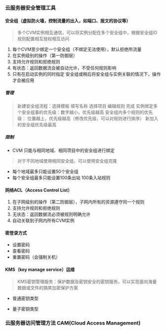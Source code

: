 ### 云服务器安全管理工具
#### 安全组（虚拟防火墙，控制流量的出入，如端口、报文的协议等）
> 多个CVM实例相互通信，可以将实例分配在多个安全组中，根据安全组ID规则配置相互授权相互访问
  1. 每个CVM至少绑定一个安全组（不绑定无法使用），默认拒绝所流量
  2. 在实例级别的操作（第一防御层）
  3. 支持允许规则和拒绝规则
  4. 有状态：返回数据流会被自动允许，不受任何规则影响
  5. 只有在启动实例的同时指定 安全组或稍后将安全组与实例关联的情况下，操作才会被应用

##### 管理
> 新建安全组流程：选择模板  填写名称  选择项目  编辑规则  完成
> 实例绑定多个安全组事的优先级：数字越小，优先级越高
> 安全组内多个规则的优先级： 位置越上，优先级越高（修改优先级，可以对规则进行排序）
> 新加入的安全组优先级最高
##### 限制
- CVM 只能与相同地域、相同项目中的安全组进行绑定
> 对于不同地域使用相同安全组，可以使用安全组克隆
- 每个地域最多只能设置50个安全组
- 每个安全组最多只能设置100条出站 100条入站规则

#### 网络ACL（Access Control List）
  1. 在子网级别的操作（第二防御层），子网内所有的资源遵守同一个规则
  2. 支持允许规则和拒绝规则
  3. 无状态：返回数据流必须被规则明确允许
  4. 自动关联到子网内所有CVM实例

#### 密登录方式
- 设置密码
- 查看密码
- 重置密码（会强制关机）

#### KMS（key manage service）运维
> KMS密钥管理服务：保护数据及密钥安全的密钥服务，可以实现面向海量数据或文件的搞笑加密保护方案
- 普通密钥类型

- 量子密钥类型

### 云服务器访问管理方法 CAM(Cloud Access Management)




